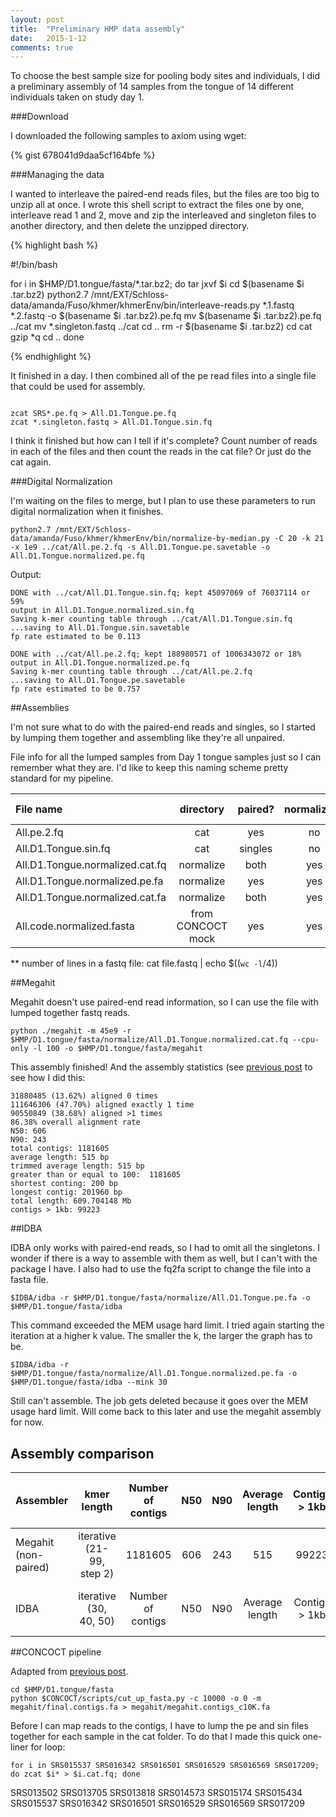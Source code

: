```yaml
---
layout: post
title:  "Preliminary HMP data assembly"
date:   2015-1-12
comments: true
---
```


To choose the best sample size for pooling body sites and individuals, I did a preliminary assembly of 14 samples from the tongue of 14 different individuals taken on study day 1.

###Download

I downloaded the following samples to axiom using wget:

{% gist 678041d9daa5cf164bfe %}

###Managing the data

I wanted to interleave the paired-end reads files, but the files are too big to unzip all at once. I wrote this shell script to extract the files one by one, interleave read 1 and 2, move and zip the interleaved and singleton files to another directory, and then delete the unzipped directory.

{% highlight bash %}

#!/bin/bash

for i in $HMP/D1.tongue/fasta/*.tar.bz2; do
	tar jxvf $i
	cd $(basename $i .tar.bz2)
	python2.7 /mnt/EXT/Schloss-data/amanda/Fuso/khmer/khmerEnv/bin/interleave-reads.py *.1.fastq *.2.fastq -o $(basename $i .tar.bz2).pe.fq
	mv $(basename $i .tar.bz2).pe.fq ../cat
	mv *.singleton.fastq ../cat
	cd ..
	rm -r $(basename $i .tar.bz2)
	cd cat
	gzip *q
	cd ..
done

{% endhighlight %}

It finished in a day. I then combined all of the pe read files into a single file that could be used for assembly.

~~~~

zcat SRS*.pe.fq > All.D1.Tongue.pe.fq
zcat *.singleton.fastq > All.D1.Tongue.sin.fq

~~~~

I think it finished but how can I tell if it's complete? Count number of reads in each of the files and then count the reads in the cat file? Or just do the cat again.

###Digital Normalization

I'm waiting on the files to merge, but I plan to use these parameters to run digital normalization when it finishes.

~~~~
python2.7 /mnt/EXT/Schloss-data/amanda/Fuso/khmer/khmerEnv/bin/normalize-by-median.py -C 20 -k 21 -x 1e9 ../cat/All.pe.2.fq -s All.D1.Tongue.pe.savetable -o All.D1.Tongue.normalized.pe.fq
~~~~

Output:

~~~~
DONE with ../cat/All.D1.Tongue.sin.fq; kept 45097069 of 76037114 or 59%
output in All.D1.Tongue.normalized.sin.fq
Saving k-mer counting table through ../cat/All.D1.Tongue.sin.fq
...saving to All.D1.Tongue.sin.savetable
fp rate estimated to be 0.113

DONE with ../cat/All.pe.2.fq; kept 188980571 of 1006343072 or 18%
output in All.D1.Tongue.normalized.pe.fq
Saving k-mer counting table through ../cat/All.pe.2.fq
...saving to All.D1.Tongue.pe.savetable
fp rate estimated to be 0.757
~~~~

##Assemblies

I'm not sure what to do with the paired-end reads and singles, so I started by lumping them together and assembling like they're all unpaired.

File info for all the lumped samples from Day 1 tongue samples just so I can remember what they are. I'd like to keep this naming scheme pretty standard for my pipeline.

File name | directory | paired? | normalized? | size | number of reads 
:---------------|:--------:|:--------:|:--------:|:--------:|:------------:
All.pe.2.fq | cat | yes | no | 217G |  1006343072
All.D1.Tongue.sin.fq | cat | singles | no | 18G | 76037114
All.D1.Tongue.normalized.cat.fq | normalize | both | yes | 50G | 234077640
All.D1.Tongue.normalized.pe.fa | normalize | yes | yes | 24G | 188980571
All.D1.Tongue.normalized.cat.fa | normalize | both | yes | 29G | 234077640
All.code.normalized.fasta | from CONCOCT mock | yes | yes | 15G | 




** number of lines in a fastq file: cat file.fastq | echo $((`wc -l`/4))


##Megahit

Megahit doesn't use paired-end read information, so I can use the file with lumped together fastq reads.

~~~~
python ./megahit -m 45e9 -r $HMP/D1.tongue/fasta/normalize/All.D1.Tongue.normalized.cat.fq --cpu-only -l 100 -o $HMP/D1.tongue/fasta/megahit
~~~~

This assembly finished! And the assembly statistics (see [previous post](http://agelmore.github.io/2014/12/06/DNassembly_output.html) to see how I did this:

~~~~
31880485 (13.62%) aligned 0 times
111646306 (47.70%) aligned exactly 1 time
90550849 (38.68%) aligned >1 times
86.38% overall alignment rate
N50: 606
N90: 243
total contigs: 1181605
average length: 515 bp
trimmed average length: 515 bp
greater than or equal to 100:  1181605
shortest conting: 200 bp
longest contig: 201960 bp
total length: 609.704148 Mb
contigs > 1kb: 99223
~~~~
 


##IDBA

IDBA only works with paired-end reads, so I had to omit all the singletons. I wonder if there is a way to assemble with them as well, but I can't with the package I have. I also had to use the fq2fa script to change the file into a fasta file. 

~~~~
$IDBA/idba -r $HMP/D1.tongue/fasta/normalize/All.D1.Tongue.pe.fa -o $HMP/D1.tongue/fasta/idba
~~~~

This command exceeded the MEM usage hard limit. I tried again starting the iteration at a higher k value. The smaller the k, the larger the graph has to be.

~~~~
$IDBA/idba -r $HMP/D1.tongue/fasta/normalize/All.D1.Tongue.normalized.pe.fa -o $HMP/D1.tongue/fasta/idba --mink 30
~~~~


Still can't assemble. The job gets deleted because it goes over the MEM usage hard limit. Will come back to this later and use the megahit assembly for now.



## Assembly comparison

Assembler | kmer length | Number of contigs | N50 | N90 | Average length | Contigs > 1kb | percent of reads used | assembly file name
:---------------|:--------:|:--------:|:--------:|:--------:|:------------:|:------------:|:------------:|--------:
Megahit (non-paired) | iterative (21-99, step 2) | 1181605 | 606 | 243 | 515 |  99223 | 86.38% | megahit/final.contig.fa
IDBA | iterative (30, 40, 50) | Number of contigs | N50 | N90 | Average length | Contigs > 1kb | percent of reads used | assembly file name


##CONCOCT pipeline

Adapted from [previous post](http://agelmore.github.io/2014/11/29/CONCOCTpipeline.html).

~~~~
cd $HMP/D1.tongue/fasta
python $CONCOCT/scripts/cut_up_fasta.py -c 10000 -o 0 -m megahit/final.contigs.fa > megahit/megahit.contigs_c10K.fa
~~~~

Before I can map reads to the contigs, I have to lump the pe and sin files together for each sample in the cat folder. To do that I made this quick one-liner for loop:

~~~~
for i in SRS015537 SRS016342 SRS016501 SRS016529 SRS016569 SRS017209; do zcat $i* > $i.cat.fq; done
~~~~



SRS013502 SRS013705 SRS013818 SRS014573 SRS015174 SRS015434 SRS015537 SRS016342 SRS016501 SRS016529 SRS016569 SRS017209





~~~~

